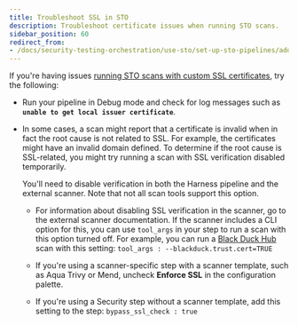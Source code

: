 ```yaml
---
title: Troubleshoot SSL in STO
description: Troubleshoot certificate issues when running STO scans.
sidebar_position: 60
redirect_from:
- /docs/security-testing-orchestration/use-sto/set-up-sto-pipelines/add-custom-certs/ssl-troubleshooting-in-sto
---
```


If you're having issues [running STO scans with custom
SSL certificates](/docs/security-testing-orchestration/use-sto/secure-sto-pipelines/ssl-setup-in-sto), try the following:

- Run your pipeline in Debug mode and check for log messages such as **`unable to get local issuer certificate`**.

- In some cases, a scan might report that a certificate is invalid when in fact the root cause is not related to SSL. For example, the certificates might have an invalid domain defined. To determine if the root cause is SSL-related, you might try running a scan with SSL verification disabled temporarily. 

  You'll need to disable verification in both the Harness pipeline and the external scanner. Note that not all scan tools support this option. 

  -  For information about disabling SSL verification in the scanner, go to the external scanner documentation. If the scanner includes a CLI option for this, you can use `tool_args` in your step to run a scan with this option turned off. For example, you can run a [Black Duck Hub](/docs/security-testing-orchestration/sto-techref-category/black-duck-hub-scanner-reference#settings) scan with this setting: `tool_args : --blackduck.trust.cert=TRUE`
 
  - If you're using a scanner-specific step with a scanner template, such as Aqua Trivy or Mend, uncheck **Enforce SSL** in the configuration palette. 

  - If you're using a Security step without a scanner template, add this setting to the step: `bypass_ssl_check : true`
